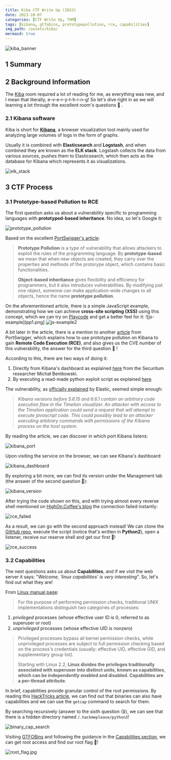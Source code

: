 ```yaml
---
title: Kiba CTF Write Up (2023)
date: 2023-10-07
categories: [CTF Write Up, THM]
tags: [kibana, gtfobins, prototypepollution, rce, capabilities]
img_path: /assets/kiba/
mermaid: true
---
```


![kiba_banner](kiba_banner.png)

## 1 Summary

## 2 Background Information

The [Kiba](https://tryhackme.com/room/kiba) room required a lot of reading for me, as everything was new, and I mean that literally, e-v-e-r-y-t-h-i-n-g! So let's dive right in as we will learning a lot through the excellent room's questions 👏 . 

### 2.1 Kibana software

Kiba is short for **[Kibana](https://www.tutorialspoint.com/kibana/index.htm)**, a browser visualization tool mainly used for analyzing large volumes of logs in the form of graphs. 

Usually it is combined with **Elasticsearch** and **Logstash**, and when combined they are known as the **ELK stack**. Logstash collects the data from various sources, pushes them to Elasticsearch, which then acts as the database for Kibana which represents it as visualizations.

![elk_stack](https://www.tutorialspoint.com/kibana/images/elk_stack.jpg)

## 3 CTF Process

### 3.1 Prototype-based Pollution to RCE

The first question asks us about a vulnerability specific to programming languages with **prototyped-based inheritance**. No idea, so let's Google it:

![prototype_pollution](q1-prototype-based-inheritance.png)

Based on the excellent [PortSwigger's article](https://portswigger.net/daily-swig/prototype-pollution-the-dangerous-and-underrated-vulnerability-impacting-javascript-applications):

>**Prototype Pollution** is a type of vulnerability that allows attackers to exploit the rules of the programming language. By **prototype-based** we mean that when new objects are created, they carry over the properties and methods of the protorype object, which contains basic functionalities.
>
>**Object-based inheritance** gives flexibility and efficiency for programmers, but it also introduces vulnerabilities. By modifying just one object, someone can make application-wide changes to all objects, hence the name **prototype pollution**.

On the aforementioned article, there is a simple JavaScript example, demonstrating how we can achieve **cross-site scripting (XSS)** using this concept, which we can try on [Playcode](https://playcode.io/javascript) and get a better feel for it:
![js-example](pp1.png]
![js-example2](pp2.png)

A bit later in the article, there is a mention to another [article](https://portswigger.net/daily-swig/elk-stack-exploit-for-kibana-remote-code-execution-flaw-released-on-github) from PortSwigger, which explains how to use prototype pollution on Kibana to gain **Remote Code Execution (RCE)**, and also gives us the CVE number of this vulnerability, the answer for the third question 🥂 !

According to this, there are two ways of doing it:
1. Directly from Kibana's dashboard as explained [here](https://research.securitum.com/prototype-pollution-rce-kibana-cve-2019-7609/) from the Securitum researcher Michał Bentkowski.
2. By executing a read-made python exploit script as explained [here](https://www.tenable.com/blog/cve-2019-7609-exploit-script-available-for-kibana-remote-code-execution-vulnerability). 

The vulnerability, as [officially explained](https://discuss.elastic.co/t/elastic-stack-6-6-1-and-5-6-15-security-update/169077) by Elastic, seemed simple enough:

>*Kibana versions before 5.6.15 and 6.6.1 contain an arbitrary code execution flaw in the Timelion visualizer. An attacker with access to the Timelion application could send a request that will attempt to execute javascript code. This could possibly lead to an attacker executing arbitrary commands with permissions of the Kibana process on the host system.*

By reading the article, we can discover in which port Kibana listens:

![kibana_port](port.png)

Upon visiting the service on the browser, we can see Kibana's dashboard:

![kibana_dashboard](kibana_dashboard.png)

By exploring a bit more, we can find its version under the Management tab (the answer of the second question 🍻):

![kibana_version](kibana_version.jpg)

After trying the code shown on this, and with trying almost every reverse shell mentioned on [HighOn.Coffee's blog](https://highon.coffee/blog/reverse-shell-cheat-sheet/#php-reverse-shell) the connection failed instantly: 

![rce_failed](rce_fail.png)

As a result, we can go with the second approach instead! We can clone the [GitHub repo](https://github.com/LandGrey/CVE-2019-7609/), execute the script (notice that's written in **Python2**), open a listener, receive our reserve shell and get our first 🚩!

![rce_success](rce_success.jpg)

### 3.2 Capabilities

The next questions asks us about **Capabilities**, and if we visit the web server it says: "_Welcome, 'linux capabilities' is very interesting_". So, let's find out what they are!

From [Linux manual page](https://man7.org/linux/man-pages/man7/capabilities.7.html):

>For the purpose of performing permission checks, traditional UNIX implementations distinguish two categories of processes:
1. _privileged_ processes (whose effective user ID is 0, referred to as superuser or root) 
2. _unprivileged_ processes (whose effective UID is nonzero)
>
>Privileged processes bypass all kernel permission checks, while unprivileged processes are subject to full permission checking based on the process's credentials (usually: effective UID, effective GID, and supplementary group list).
>
>Starting with Linux 2.2, **Linux divides the privileges traditionally associated with superuser into distinct units, known as capabilities, which can be independently enabled and disabled. Capabilities are a per-thread attribute**.

In brief, capabilities provide granular control of the root permissions. By reading this [HackTricks article](https://book.hacktricks.xyz/linux-hardening/privilege-escalation/linux-capabilities#binaries-capabilities), we can find out that binaries can also have capabilities and we can use the `getcap` command to search for them.

By searching recursively (answer to the sixth question 😘), we can see that there is a hidden directory named `/.hackmeplease/python3`! 

![binary_cap_search](binary_cap_search.png)

Visiting [GTFOBins](https://gtfobins.github.io/#python) and following the guidance in the [Capabilities section](https://gtfobins.github.io/gtfobins/python/#capabilities), we can get root access and find our root flag 🚩!

![root_flag.jpg](root_flag.jpg)